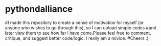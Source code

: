 # pythondalliance
#I made this repository to create a sense of motivation for myself (or anyone who wishes to go through this), so I can upload simple codes
#and later view them to see how far I have come.Please feel free to comment, critique, and suggest better code/logic. I really am a novice.
#Cheers :)
